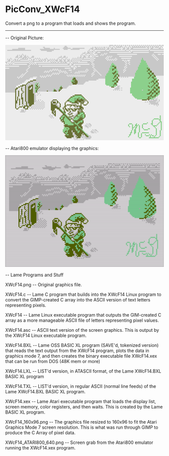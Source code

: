 # PicConv_XWcF14

Convert a png to a program that loads and shows the program.

---

-- Original Picture:

[![OriginalPic](https://github.com/kenjennings/PicConv_XWcF14/blob/master/XWcF14.png)](#features)

-- Atari800 emulator displaying the graphics:

[![AtariPic](https://github.com/kenjennings/PicConv_XWcF14/blob/master/XWcF14_ATARI800_640.png)](#features)

-- Lame Programs and Stuff

XWcF14.png -- Original graphics file.

XWcF14.c -- Lame C program that builds into the XWcF14 Linux program to convert the GIMP-created C array into the ASCII version of text letters representing pixels.

XWcF14 -- Lame Linux executable program that outputs the GIM-created C array as a more manageable ASCII file of letters representing pixel values.

XWcF14.asc -- ASCII text version of the screen graphics.  This is output by the XWcF14 Linux executable program.

XWcF14.BXL -- Lame OSS BASIC XL program (SAVE'd, tokenized version) that reads the text output from the XWcF14 program, plots the data in graphics mode 7, and then creates the binary executable file XWcF14.xex that can be run from DOS (48K mem or more)

XWcF14.LXL -- LIST'd version, in ATASCII format, of the Lame XWcF14.BXL BASIC XL program 

XWcF14.TXL -- LIST'd version, in regular ASCII (normal line feeds) of the Lame XWcF14.BXL BASIC XL program.

XWcF14.xex -- Lame Atari executable program that loads the display list, screen memory, color registers, and then waits.  This is created by the Lame BASIC XL program.

XWcF14_160x96.png -- The graphics file resized to 160x96 to fit the Atari Graphics Mode 7 screen resolution.   This is what was run through GIMP to produce the C Array of pixel data.

XWcF14_ATARI800_640.png -- Screen grab from the Atari800 emulator running the XWcF14.xex program.
